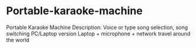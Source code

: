 # Portable-karaoke-machine
Portable Karaoke Machine Description: Voice or type song selection, song switching PC/Laptop version Laptop + microphone + network travel around the world
